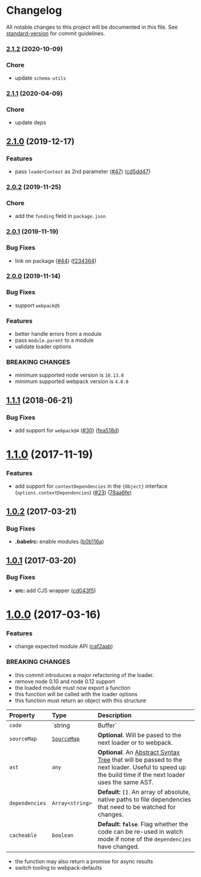 # Changelog

All notable changes to this project will be documented in this file. See [standard-version](https://github.com/conventional-changelog/standard-version) for commit guidelines.

### [2.1.2](https://github.com/webpack-contrib/val-loader/compare/v2.1.1...v2.1.2) (2020-10-09)

### Chore

* update `schema-utils`

### [2.1.1](https://github.com/webpack-contrib/val-loader/compare/v2.1.0...v2.1.1) (2020-04-09)

### Chore

* update deps

## [2.1.0](https://github.com/webpack-contrib/val-loader/compare/v2.0.2...v2.1.0) (2019-12-17)


### Features

* pass `loaderContext` as 2nd parameter ([#47](https://github.com/webpack-contrib/val-loader/issues/47)) ([cd5dd47](https://github.com/webpack-contrib/val-loader/commit/cd5dd471f41dc5dbb541e09ea8af0f3ed0ad23de))

### [2.0.2](https://github.com/webpack-contrib/val-loader/compare/v2.0.1...v2.0.2) (2019-11-25)


### Chore

* add the `funding` field in `package.json`



### [2.0.1](https://github.com/webpack-contrib/val-loader/compare/v2.0.0...v2.0.1) (2019-11-19)


### Bug Fixes

* link on package ([#44](https://github.com/webpack-contrib/val-loader/issues/44)) ([f234364](https://github.com/webpack-contrib/val-loader/commit/f234364a0c98f05fd0c4203c0a3946d6f0075adc))

### [2.0.0](https://github.com/webpack-contrib/val-loader/compare/v1.1.1...v2.0.0) (2019-11-14)


### Bug Fixes

* support `webpack@5`


### Features

* better handle errors from a module
* pass `module.parent` to a module
* validate loader options


### BREAKING CHANGES

* minimum supported node version is `10.13.0`
* minimum supported webpack version is `4.0.0`



<a name="1.1.1"></a>
## [1.1.1](https://github.com/webpack-contrib/val-loader/compare/v1.1.0...v1.1.1) (2018-06-21)


### Bug Fixes

* add support for `webpack@4` ([#30](https://github.com/webpack-contrib/val-loader/issues/30)) ([fea518d](https://github.com/webpack-contrib/val-loader/commit/fea518d))



<a name="1.1.0"></a>
# [1.1.0](https://github.com/webpack-contrib/val-loader/compare/v1.0.2...v1.1.0) (2017-11-19)


### Features

* add support for `contextDependencies` in the `{Object}` interface (`options.contextDependencies`) ([#23](https://github.com/webpack-contrib/val-loader/issues/23)) ([78aa6fe](https://github.com/webpack-contrib/val-loader/commit/78aa6fe))



<a name="1.0.2"></a>
## [1.0.2](https://github.com/webpack-contrib/val-loader/compare/v1.0.1...v1.0.2) (2017-03-21)


### Bug Fixes

* **.babelrc:** enable modules ([b0b116a](https://github.com/webpack-contrib/val-loader/commit/b0b116a))



<a name="1.0.1"></a>
## [1.0.1](https://github.com/webpack-contrib/val-loader/compare/v1.0.0...v1.0.1) (2017-03-20)


### Bug Fixes

* **src:** add CJS wrapper ([cd043f5](https://github.com/webpack-contrib/val-loader/commit/cd043f5))



<a name="1.0.0"></a>
# [1.0.0](https://github.com/webpack-contrib/val-loader/compare/v0.5.1...v1.0.0) (2017-03-16)


### Features

* change expected module API ([caf2aab](https://github.com/webpack-contrib/val-loader/commit/caf2aab))


### BREAKING CHANGES

* this commit introduces a major refactoring of the loader.
* remove node 0.10 and node 0.12 support
* the loaded module must now export a function
* this function will be called with the loader options
* this function must return an object with this structure

Property | Type | Description
:--------|:-----|:-----------
`code`   | `string|Buffer` | **Required**. The code that is passed to the next loader or to webpack.
`sourceMap` | [`SourceMap`](https://docs.google.com/document/d/1U1RGAehQwRypUTovF1KRlpiOFze0b-_2gc6fAH0KY0k/edit) | **Optional**. Will be pased to the next loader or to webpack.
`ast` | `any` | **Optional**. An [Abstract Syntax Tree](https://en.wikipedia.org/wiki/Abstract_syntax_tree) that will be passed to the next loader. Useful to speed up the build time if the next loader uses the same AST.
`dependencies` | `Array<string>` | **Default: `[]`**. An array of absolute, native paths to file dependencies that need to be watched for changes.
`cacheable` | `boolean` | **Default: `false`**. Flag whether the code can be re-used in watch mode if none of the `dependencies` have changed.

* the function may also return a promise for async results
* switch tooling to webpack-defaults
